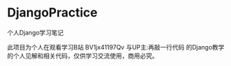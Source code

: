# DjangoPractice
个人Django学习笔记

此项目为个人在观看学习B站 BV1jx41197Qv 与UP主:再敲一行代码 的Django教学的个人见解和相关代码，仅供学习交流使用，商用必究。
